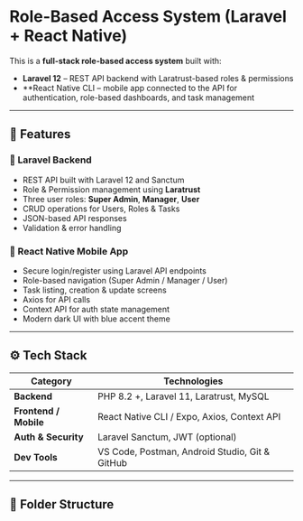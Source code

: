 # Role-Based Access System (Laravel + React Native)

This is a **full-stack role-based access system** built with:

- **Laravel 12** – REST API backend with Laratrust-based roles & permissions  
- **React Native CLI – mobile app connected to the API for authentication, role-based dashboards, and task management

---

## 🚀 Features

### 🔹 Laravel Backend
- REST API built with Laravel 12 and Sanctum
- Role & Permission management using **Laratrust**
- Three user roles: **Super Admin**, **Manager**, **User**
- CRUD operations for Users, Roles & Tasks
- JSON-based API responses
- Validation & error handling


### 🔹 React Native Mobile App
- Secure login/register using Laravel API endpoints
- Role-based navigation (Super Admin / Manager / User)
- Task listing, creation & update screens
- Axios for API calls
- Context API for auth state management
- Modern dark UI with blue accent theme

---

## ⚙️ Tech Stack

| Category | Technologies |
|-----------|--------------|
| **Backend** | PHP 8.2 +, Laravel 11, Laratrust, MySQL |
| **Frontend / Mobile** | React Native CLI / Expo, Axios, Context API |
| **Auth & Security** | Laravel Sanctum, JWT (optional) |
| **Dev Tools** | VS Code, Postman, Android Studio, Git & GitHub |

---

## 🧩 Folder Structure
